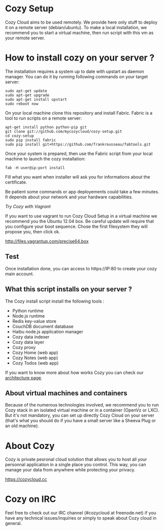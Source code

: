 # Cozy Setup

Cozy Cloud aims to be used remotely. We provide here only stuff to deploy
it on a remote server (debian/ubuntu). 
To make a local installation, we recommend you to start a
virtual machine, then run script with this vm as your remote server.

# How to install cozy on your server ?

The installation requires a system up to date with upstart as daemon manager.
You can do it by running following commands on your target server:

    sudo apt-get update  
    sudo apt-get upgrade  
    sudo apt-get install upstart  
    sudo reboot now  

On your local machine clone this repository and install Fabric. Fabric is a tool to run scripts on a 
remote server:

    apt-get install python python-pip git
    git clone git://github.com/mycozycloud/cozy-setup.git
    cd cozy-setup
    sudo pip install fabric 
    sudo pip install git+https://github.com/frankrousseau/fabtools.git

Once your system is prepared, then use the Fabric script from your local
machine to launch the cozy installation:

    fab -H user@ip:port install

Fill what you want when installer will ask you for informations about the
certificate. 

Be patient some commands or app deployements could take a few minutes. It 
depends about your network and your hardware capabilities.

*Try Cozy with Vagrant*

If you want to use vagrant to run Cozy Cloud Setup in a virtual machine
we recommend you the Ubuntu 12.04 box. Be careful update will require that
you configure your boot sequence. Chose the first filesystem they will propose
you, then click ok.

http://files.vagrantup.com/precise64.box

## Test 

Once installation done, you can access to https://IP:80 to create your cozy
main account.

## What this script installs on your server ?

The Cozy install script install the following tools :

* Python runtime
* Node.js runtime
* Redis key-value store
* CouchDB document database
* Haibu node.js application manager
* Cozy data indexer
* Cozy data layer 
* Cozy proxy
* Cozy Home (web app)
* Cozy Notes (web app)
* Cozy Todos (web app)


If you want to know more about how works Cozy you can check our [architecture
page](https://github.com/mycozycloud/cozy-setup/wiki/Cozy-architecture).


## About virtual machines and containers

Because of the numerous technologies involved, we recommend you to run Cozy
stack in an isolated virtual machine or in a container (OpenVz or LXC). But
it's not mandatory, you can set up directly Cozy Cloud on your server (that's
what you should do if you have a small server like a Sheeva Plug or an old
machine).


# About Cozy

Cozy is private pesronal cloud solution that allows you to host all your 
personnal application in a single place you control. 
This way, you can manage your data from anywhere while protecting your privacy.

https://cozycloud.cc

# Cozy on IRC
Feel free to check out our IRC channel (#cozycloud at freenode.net) if you have any technical issues/inquiries or simply to speak about Cozy cloud in general.
